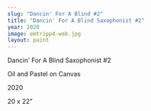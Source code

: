 ```yaml
---
slug: "Dancin' For A Blind #2"
title: "Dancin' For A Blind Saxophonist #2"
year: 2020
image: emtripp4-web.jpg
layout: paint
---
```

Dancin' For A Blind Saxophonist #2

Oil and Pastel on Canvas

2020

20 x 22”